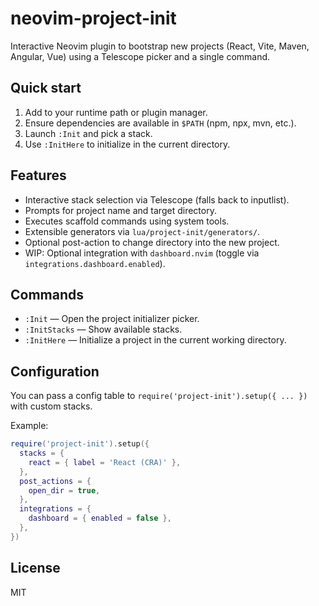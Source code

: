 neovim-project-init
====================

Interactive Neovim plugin to bootstrap new projects (React, Vite, Maven, Angular, Vue) using a Telescope picker and a single command.

Quick start
-----------

1. Add to your runtime path or plugin manager.
2. Ensure dependencies are available in `$PATH` (npm, npx, mvn, etc.).
3. Launch `:Init` and pick a stack.
4. Use `:InitHere` to initialize in the current directory.

Features
--------

- Interactive stack selection via Telescope (falls back to inputlist).
- Prompts for project name and target directory.
- Executes scaffold commands using system tools.
- Extensible generators via `lua/project-init/generators/`.
- Optional post-action to change directory into the new project.
- WIP: Optional integration with `dashboard.nvim` (toggle via `integrations.dashboard.enabled`).

Commands
--------

- `:Init` — Open the project initializer picker.
- `:InitStacks` — Show available stacks.
- `:InitHere` — Initialize a project in the current working directory.

Configuration
-------------

You can pass a config table to `require('project-init').setup({ ... })` with custom stacks.

Example:

```lua
require('project-init').setup({
  stacks = {
    react = { label = 'React (CRA)' },
  },
  post_actions = {
    open_dir = true,
  },
  integrations = {
    dashboard = { enabled = false },
  },
})
```

License
-------

MIT


